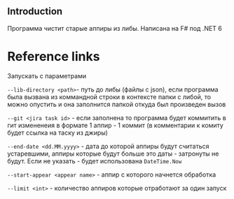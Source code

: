 ## Introduction

Программа чистит старые аппиры из либы. Написана на F# под .NET 6

# Reference links
Запускать с параметрами 

`--lib-directory <path>`- путь до либы (файлы с json), если программа была вызвана из коммандной строки в контексте папки с либой, то можно опустить и она заполнится папкой откуда был произведен вызов

`--git <jira task id>` - если заполнена то программа будет коммитить в гит измененеия в формате 1 аппир - 1 коммит (в комментарии к комиту будет ссылка на таску из джиры)

`--end-date <dd.MM.yyyy>` - дата до которой аппиры будут считаться устаревшими, аппиры которые будут больше это даты - затронуты не будут. Если не указать - будет использована `DateTime.Now`

`--start-appear <appear name>` - аппир с которого начнется обработка

`--limit <int>` - количество аппиров которые отработают за один запуск